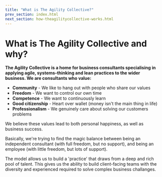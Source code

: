 ```yaml
---
title: "What is The Agility Collective?"
prev_section: index.html
next_section: how-theagilitycollective-works.html
---
```


What is The Agility Collective and why?
======================

**The Agility Collective is a home for business consultants specialising in applying agile, systems-thinking and lean practices to the wider business. We are consultants who value:**

-   **Community** - We like to hang out with people who share our values
-   **Freedom** - We want to control our own time
-   **Competence** - We want to continuously learn
-   **Good citizenship** - Heart over wallet (money isn't the main thing in life)
-   **Professionalism** - We genuinely care about solving our customers problems

We believe these values lead to both personal happiness, as well as business success.

Basically, we're trying to find the magic balance between being an independent consultant (with full freedom, but no support), and being an employee (with little freedom, but lots of support).

The model allows us to build a 'practice' that draws from a deep and rich pool of talent. This gives us the ability to build client-facing teams with the diversity and experienced required to solve complex business challanges. 
